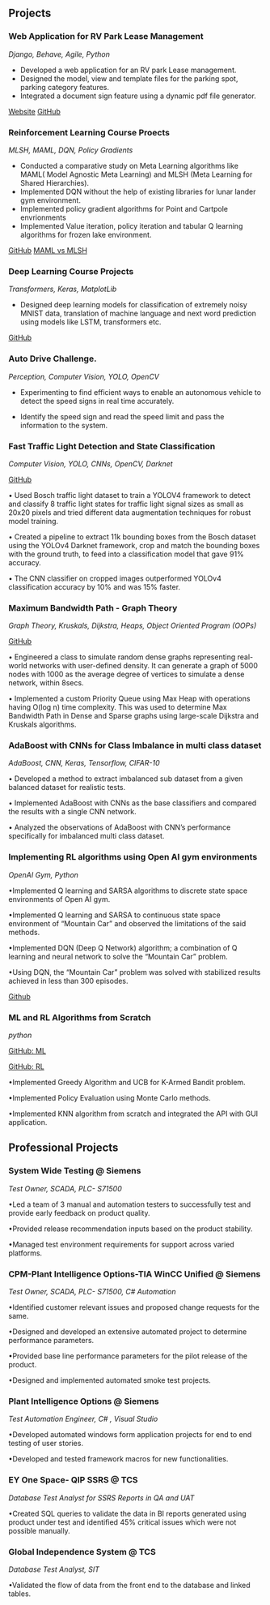 ## Projects


### Web Application for RV Park Lease Management

_Django, Behave, Agile, Python_

- Developed a web application for an RV park Lease management.
- Designed the model, view and template files for the parking spot, parking category features.
- Integrated a document sign feature using a dynamic pdf file generator.

[Website](https://cameron-rv-park.herokuapp.com/)
[GitHub](https://github.com/ras3701/Cameron-RV-Park)

### Reinforcement Learning Course Proects

_MLSH, MAML, DQN, Policy Gradients_

- Conducted a comparative study on Meta Learning algorithms like MAML( Model Agnostic Meta Learning) and MLSH (Meta Learning for Shared Hierarchies).
- Implemented DQN without the help of existing libraries for lunar lander gym environment.
- Implemented policy gradient algorithms for Point and Cartpole envrionments
- Implemented Value iteration, policy iteration and tabular Q learning algorithms for frozen lake environment.

[GitHub](https://github.com/alekhyaduba/ReinforcementLearning/tree/main/RL_Projects_TAMU)
[MAML vs MLSH](https://github.com/alekhyaduba/MLSH_V1)


### Deep Learning Course Projects

_Transformers, Keras, MatplotLib_

- Designed deep learning models for classification of extremely noisy MNIST data, translation of machine language and
next word prediction using models like LSTM, transformers etc.

[GitHub](https://github.com/alekhyaduba/Machine-and-Deep-Learning-Projects)



### Auto Drive Challenge.

_Perception, Computer Vision, YOLO, OpenCV_

- Experimenting to find efficient ways to enable an autonomous vehicle to detect the speed signs in real time accurately.

- Identify the speed sign and read the speed limit and pass the information to the system.

### Fast Traffic Light Detection and State Classification

_Computer Vision, YOLO, CNNs, OpenCV, Darknet_

[GitHub](https://github.com/alekhyaduba/TrafficLightDetectionClassification)

• Used Bosch traffic light dataset to train a YOLOV4 framework to detect and classify 8 traffic light states for traffic light
signal sizes as small as 20x20 pixels and tried different data augmentation techniques for robust model training.

• Created a pipeline to extract 11k bounding boxes from the Bosch dataset using the YOLOv4 Darknet framework, crop
and match the bounding boxes with the ground truth, to feed into a classification model that gave 91% accuracy.

• The CNN classifier on cropped images outperformed YOLOv4 classification accuracy by 10% and was 15% faster.


### Maximum Bandwidth Path - Graph Theory

_Graph Theory, Kruskals, Dijkstra, Heaps, Object Oriented Program (OOPs)_

[GitHub](https://github.com/alekhyaduba/MaximumBandwidth)

• Engineered a class to simulate random dense graphs representing real-world networks with user-defined density. It can
generate a graph of 5000 nodes with 1000 as the average degree of vertices to simulate a dense network, within 8secs.

• Implemented a custom Priority Queue using Max Heap with operations having O(log n) time complexity. This was used
to determine Max Bandwidth Path in Dense and Sparse graphs using large-scale Dijkstra and Kruskals algorithms.


### AdaBoost with CNNs for Class Imbalance in multi class dataset

_AdaBoost, CNN, Keras, Tensorflow, CIFAR-10_

• Developed a method to extract imbalanced sub dataset from a given balanced dataset for realistic tests.

• Implemented AdaBoost with CNNs as the base classifiers and compared the results with a single CNN network.

• Analyzed the observations of AdaBoost with CNN’s performance specifically for imbalanced multi class dataset.

### Implementing RL algorithms using Open AI gym environments

_OpenAI Gym, Python_

•Implemented Q learning and SARSA algorithms to discrete state space environments of Open AI gym.

•Implemented Q learning and SARSA to continuous state space environment of
“Mountain Car” and observed the limitations of the said methods.

•Implemented DQN (Deep Q Network) algorithm; a combination of Q learning and
neural network to solve the “Mountain Car” problem.

•Using DQN, the “Mountain Car” problem was solved with stabilized results
achieved in less than 300 episodes.

[Github](https://github.com/alekhyaduba/ReinforcementLearning/tree/main/RL%20Project%20CCE)

### ML and RL Algorithms from Scratch

_python_

[GitHub: ML](https://github.com/alekhyaduba/ML_from_scratch)

[GitHub: RL](https://github.com/alekhyaduba/practice_coding/tree/master/RL%20Project%20CCE)

•Implemented Greedy Algorithm and UCB for K-Armed Bandit problem.

•Implemented Policy Evaluation using Monte Carlo methods.

•Implemented KNN algorithm from scratch and integrated the API with GUI application.

## Professional Projects

### System Wide Testing @ Siemens
_Test Owner, SCADA, PLC- S71500_

•Led a team of 3 manual and automation testers to successfully test and provide early feedback on product
quality.

•Provided release recommendation inputs based on the product stability.

•Managed test environment requirements for support across varied platforms.

### CPM-Plant Intelligence Options-TIA WinCC Unified @ Siemens

_Test Owner, SCADA, PLC- S71500, C# Automation_

•Identified customer relevant issues and proposed change requests for the same.

•Designed and developed an extensive automated project to determine performance parameters.

•Provided base line performance parameters for the pilot release of the product.

•Designed and implemented automated smoke test projects.

### Plant Intelligence Options @ Siemens

_Test Automation Engineer, C# , Visual Studio_

•Developed automated windows form application projects for end to end testing of user stories.

•Developed and tested framework macros for new functionalities.

### EY One Space- QIP SSRS @ TCS
_Database Test Analyst for SSRS Reports in QA and UAT_

•Created SQL queries to validate the data in BI reports generated using product under test and identified 45%
critical issues which were not possible manually.

### Global Independence System @ TCS
_Database Test Analyst, SIT_

•Validated the flow of data from the front end to the database and linked tables.
